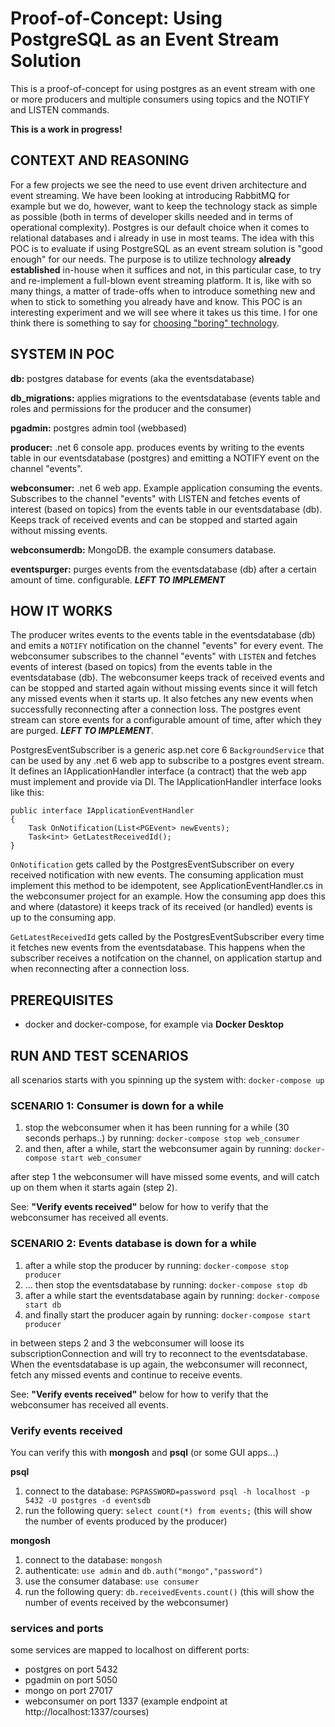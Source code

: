 # Proof-of-Concept: Using PostgreSQL as an Event Stream Solution

This is a proof-of-concept for using postgres as an event stream with one or more producers and multiple consumers using topics and the NOTIFY and LISTEN commands.

**This is a work in progress!**

## CONTEXT AND REASONING

For a few projects we see the need to use event driven architecture and event streaming. We have been looking at introducing RabbitMQ for example but we do, however, want to keep the technology stack as simple as possible (both in terms of developer skills needed and in terms of operational complexity). Postgres is our default choice when it comes to relational databases and i already in use in most teams. The idea with this POC is to evaluate if using PostgreSQL as an event stream solution is "good enough" for our needs. The purpose is to utilize technology **already established** in-house when it suffices and not, in this particular case, to try and re-implement a full-blown event streaming platform. It is, like with so many things, a matter of trade-offs when to introduce something new and when to stick to something you already have and know. This POC is an interesting experiment and we will see where it takes us this time. I for one think there is something to say for [choosing "boring" technology](https://boringtechnology.club/).


## SYSTEM IN POC

**db:** postgres database for events (aka the eventsdatabase)

**db_migrations:** applies migrations to the eventsdatabase (events table and roles 
and permissions for the producer and the consumer)

**pgadmin:** postgres admin tool (webbased)

**producer:** .net 6 console app. produces events by writing to the events table in our eventsdatabase (postgres) and emitting a NOTIFY event on the channel "events". 

**webconsumer:** .net 6 web app. Example application consuming the events. Subscribes to the channel "events" with LISTEN and fetches events of interest (based on topics) from the events table in our eventsdatabase (db). Keeps track of received events and can be stopped and started again without missing events.

**webconsumerdb:** MongoDB. the example consumers database.

**eventspurger:** purges events from the eventsdatabase (db) after a certain amount of time. configurable. ***LEFT TO IMPLEMENT***

## HOW IT WORKS

The producer writes events to the events table in the eventsdatabase (db) and emits a ``NOTIFY`` notification on the channel "events" for every event. The webconsumer subscribes to the channel "events" with ``LISTEN`` and fetches events of interest (based on topics) from the events table in the eventsdatabase (db). The webconsumer keeps track of received events and can be stopped and started again without missing events since it will fetch any missed events when it starts up. It also fetches any new events when successfully reconnecting after a connection loss. The postgres event stream can store events for a configurable amount of time, after which they are purged. ***LEFT TO IMPLEMENT***.

PostgresEventSubscriber is a generic asp.net core 6 ``BackgroundService`` that can be used by any .net 6 web app to subscribe to a postgres event stream. It defines an IApplicationHandler interface (a contract) that the web app must implement and provide via DI. The IApplicationHandler interface looks like this:

```
public interface IApplicationEventHandler
{
    Task OnNotification(List<PGEvent> newEvents);
    Task<int> GetLatestReceivedId();
} 
```

``OnNotification`` gets called by the PostgresEventSubscriber on every received notification with new events.
The consuming application must implement this method to be idempotent, see ApplicationEventHandler.cs in the webconsumer project for an example. How the consuming app does this and where (datastore) it keeps track of its received (or handled) events is up to the consuming app.

``GetLatestReceivedId`` gets called by the PostgresEventSubscriber every time it fetches new events from the eventsdatabase. This happens when the subscriber receives a notifcation on the channel, on application startup and when reconnecting after a connection loss.

## PREREQUISITES

* docker and docker-compose, for example via **Docker Desktop**

## RUN AND TEST SCENARIOS

all scenarios starts with you spinning up the system with: ```docker-compose up```  

### SCENARIO 1: Consumer is down for a while
1. stop the webconsumer when it has been running for a while (30 seconds perhaps..) by running: ```docker-compose stop web_consumer``` 
2. and then, after a while, start the webconsumer again by running: ```docker-compose start web_consumer```  

after step 1 the webconsumer will have missed some events, and will catch up on them when it starts again (step 2).  

See: **"Verify events received"** below for how to verify that the webconsumer has received all events.


### SCENARIO 2: Events database is down for a while

1. after a while stop the producer by running: ```docker-compose stop producer```
2. ... then stop the eventsdatabase by running: ```docker-compose stop db```
3. after a while start the eventsdatabase again by running: ```docker-compose start db```  
4. and finally start the producer again by running: ```docker-compose start producer```

in between steps 2 and 3 the webconsumer will loose its subscriptionConnection and will try to reconnect to the eventsdatabase. When the eventsdatabase is up again, the webconsumer will reconnect, fetch any missed events and continue to receive events. 

See: **"Verify events received"** below for how to verify that the webconsumer has received all events.

### Verify events received

You can verify this with **mongosh** and **psql** (or some GUI apps...)

**psql**  
1. connect to the database: ``PGPASSWORD=password psql -h localhost -p 5432 -U postgres -d eventsdb``
2. run the following query: ``select count(*) from events;`` (this will show the number of events produced by the producer)

**mongosh**  
1. connect to the database: ``mongosh``
2. authenticate: ``use admin`` and ``db.auth("mongo","password")``
3. use the consumer database: ``use consumer``
4. run the following query: ``db.receivedEvents.count()`` (this will show the number of events received by the webconsumer)


### services and ports
some services are mapped to localhost on different ports:
* postgres on port 5432
* pgadmin on port 5050
* mongo on port 27017
* webconsumer on port 1337 (example endpoint at http://localhost:1337/courses)

